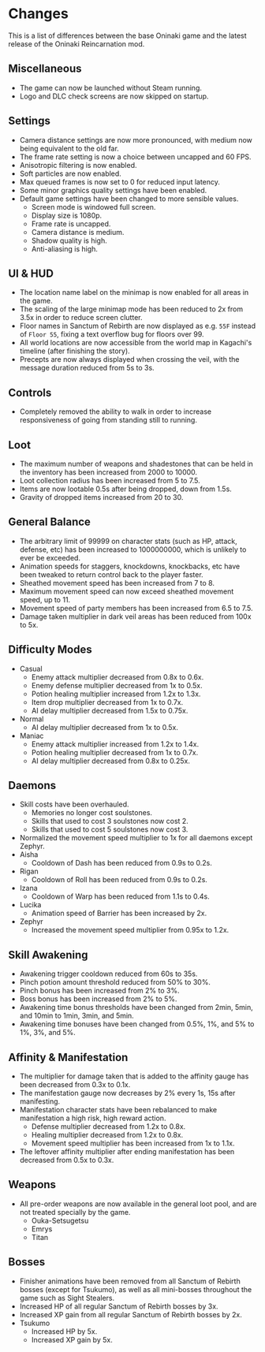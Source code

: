 # Changes

This is a list of differences between the base Oninaki game and the latest
release of the Oninaki Reincarnation mod.

## Miscellaneous

* The game can now be launched without Steam running.
* Logo and DLC check screens are now skipped on startup.

## Settings

* Camera distance settings are now more pronounced, with medium now being
  equivalent to the old far.
* The frame rate setting is now a choice between uncapped and 60 FPS.
* Anisotropic filtering is now enabled.
* Soft particles are now enabled.
* Max queued frames is now set to 0 for reduced input latency.
* Some minor graphics quality settings have been enabled.
* Default game settings have been changed to more sensible values.
    * Screen mode is windowed full screen.
    * Display size is 1080p.
    * Frame rate is uncapped.
    * Camera distance is medium.
    * Shadow quality is high.
    * Anti-aliasing is high.

## UI & HUD

* The location name label on the minimap is now enabled for all areas in the
  game.
* The scaling of the large minimap mode has been reduced to 2x from 3.5x in
  order to reduce screen clutter.
* Floor names in Sanctum of Rebirth are now displayed as e.g. `55F` instead of
  `Floor 55`, fixing a text overflow bug for floors over 99.
* All world locations are now accessible from the world map in Kagachi's
  timeline (after finishing the story).
* Precepts are now always displayed when crossing the veil, with the message
  duration reduced from 5s to 3s.

## Controls

* Completely removed the ability to walk in order to increase responsiveness of
  going from standing still to running.

## Loot

* The maximum number of weapons and shadestones that can be held in the
  inventory has been increased from 2000 to 10000.
* Loot collection radius has been increased from 5 to 7.5.
* Items are now lootable 0.5s after being dropped, down from 1.5s.
* Gravity of dropped items increased from 20 to 30.

## General Balance

* The arbitrary limit of 99999 on character stats (such as HP, attack, defense,
  etc) has been increased to 1000000000, which is unlikely to ever be exceeded.
* Animation speeds for staggers, knockdowns, knockbacks, etc have been tweaked
  to return control back to the player faster.
* Sheathed movement speed has been increased from 7 to 8.
* Maximum movement speed can now exceed sheathed movement speed, up to 11.
* Movement speed of party members has been increased from 6.5 to 7.5.
* Damage taken multiplier in dark veil areas has been reduced from 100x to 5x.

## Difficulty Modes

* Casual
    * Enemy attack multiplier decreased from 0.8x to 0.6x.
    * Enemy defense multiplier decreased from 1x to 0.5x.
    * Potion healing multiplier increased from 1.2x to 1.3x.
    * Item drop multiplier decreased from 1x to 0.7x.
    * AI delay multiplier decreased from 1.5x to 0.75x.
* Normal
    * AI delay multiplier decreased from 1x to 0.5x.
* Maniac
    * Enemy attack multiplier increased from 1.2x to 1.4x.
    * Potion healing multiplier decreased from 1x to 0.7x.
    * AI delay multiplier decreased from 0.8x to 0.25x.

## Daemons

* Skill costs have been overhauled.
    * Memories no longer cost soulstones.
    * Skills that used to cost 3 soulstones now cost 2.
    * Skills that used to cost 5 soulstones now cost 3.
* Normalized the movement speed multiplier to 1x for all daemons except Zephyr.
* Aisha
    * Cooldown of Dash has been reduced from 0.9s to 0.2s.
* Rigan
    * Cooldown of Roll has been reduced from 0.9s to 0.2s.
* Izana
    * Cooldown of Warp has been reduced from 1.1s to 0.4s.
* Lucika
    * Animation speed of Barrier has been increased by 2x.
* Zephyr
    * Increased the movement speed multiplier from 0.95x to 1.2x.

## Skill Awakening

* Awakening trigger cooldown reduced from 60s to 35s.
* Pinch potion amount threshold reduced from 50% to 30%.
* Pinch bonus has been increased from 2% to 3%.
* Boss bonus has been increased from 2% to 5%.
* Awakening time bonus thresholds have been changed from 2min, 5min, and 10min
  to 1min, 3min, and 5min.
* Awakening time bonuses have been changed from 0.5%, 1%, and 5% to 1%, 3%, and
  5%.

## Affinity & Manifestation

* The multiplier for damage taken that is added to the affinity gauge has been
  decreased from 0.3x to 0.1x.
* The manifestation gauge now decreases by 2% every 1s, 15s after manifesting.
* Manifestation character stats have been rebalanced to make manifestation a
  high risk, high reward action.
    * Defense multiplier decreased from 1.2x to 0.8x.
    * Healing multiplier decreased from 1.2x to 0.8x.
    * Movement speed multiplier has been increased from 1x to 1.1x.
* The leftover affinity multiplier after ending manifestation has been decreased
  from 0.5x to 0.3x.

## Weapons

* All pre-order weapons are now available in the general loot pool, and are not
  treated specially by the game.
    * Ouka-Setsugetsu
    * Emrys
    * Titan

## Bosses

* Finisher animations have been removed from all Sanctum of Rebirth bosses
  (except for Tsukumo), as well as all mini-bosses throughout the game such as
  Sight Stealers.
* Increased HP of all regular Sanctum of Rebirth bosses by 3x.
* Increased XP gain from all regular Sanctum of Rebirth bosses by 2x.
* Tsukumo
    * Increased HP by 5x.
    * Increased XP gain by 5x.
